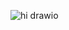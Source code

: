 

![hi drawio](https://github.com/lemonticsoul/codingukkka/assets/127959482/e6c5753e-9e0b-49c0-9e81-e092eb24c16e)
